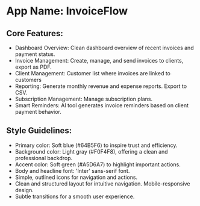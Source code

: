 # **App Name**: InvoiceFlow

## Core Features:

- Dashboard Overview: Clean dashboard overview of recent invoices and payment status.
- Invoice Management: Create, manage, and send invoices to clients, export as PDF.
- Client Management: Customer list where invoices are linked to customers
- Reporting: Generate monthly revenue and expense reports. Export to CSV.
- Subscription Management: Manage subscription plans.
- Smart Reminders: AI tool generates invoice reminders based on client payment behavior.

## Style Guidelines:

- Primary color: Soft blue (#64B5F6) to inspire trust and efficiency.
- Background color: Light gray (#F0F4F8), offering a clean and professional backdrop.
- Accent color: Soft green (#A5D6A7) to highlight important actions.
- Body and headline font: 'Inter' sans-serif font.
- Simple, outlined icons for navigation and actions.
- Clean and structured layout for intuitive navigation. Mobile-responsive design.
- Subtle transitions for a smooth user experience.